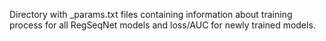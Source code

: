Directory with _params.txt files containing information about training process for all RegSeqNet models and loss/AUC for newly trained models.

